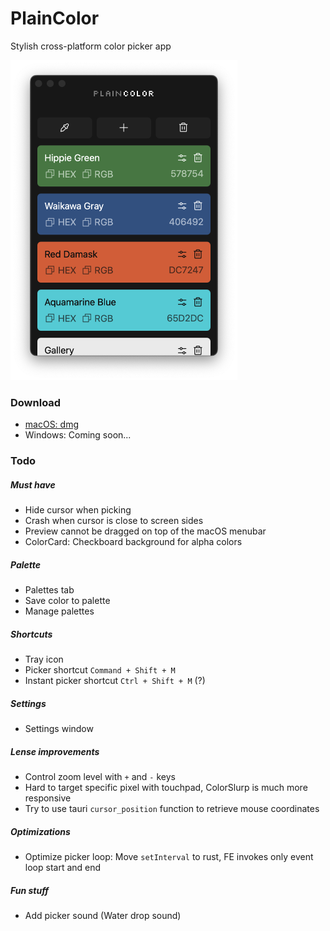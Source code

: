 # PlainColor

Stylish cross-platform color picker app

<img src='/screenshots/1.png' height="512px" />

### Download

- <a href="https://github.com/ModuleArt/plain-color/releases/download/v1.0.0/PlainColor_1.0.0_aarch64.dmg">macOS: dmg</a>
- Windows: Coming soon...

### Todo

##### Must have

- Hide cursor when picking
- Crash when cursor is close to screen sides
- Preview cannot be dragged on top of the macOS menubar
- ColorCard: Checkboard background for alpha colors

##### Palette

- Palettes tab
- Save color to palette
- Manage palettes

##### Shortcuts

- Tray icon
- Picker shortcut `Command + Shift + M`
- Instant picker shortcut `Ctrl + Shift + M` (?)

##### Settings

- Settings window

##### Lense improvements

- Control zoom level with `+` and `-` keys
- Hard to target specific pixel with touchpad, ColorSlurp is much more responsive
- Try to use tauri `cursor_position` function to retrieve mouse coordinates

##### Optimizations

- Optimize picker loop: Move `setInterval` to rust, FE invokes only event loop start and end

##### Fun stuff

- Add picker sound (Water drop sound)
